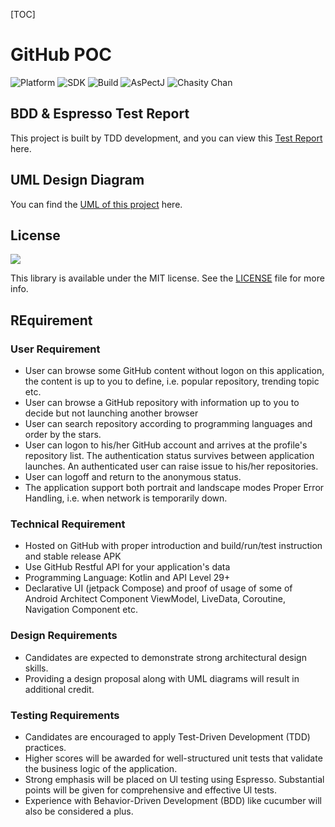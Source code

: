 [TOC]

# GitHub POC

![Platform](https://img.shields.io/badge/platform-Androd-green.svg)
![SDK](https://img.shields.io/badge/SDK-19%2B-green.svg)
![Build](https://img.shields.io/badge/Powered%20by-GoogleAndroid-blue.svg)
![AsPectJ](https://img.shields.io/badge/license-MIT-yellowgreen.svg)
![Chasity Chan](https://img.shields.io/badge/author-ChasityChan-red.svg)


## BDD & Espresso Test Report
This project is built by TDD development, and you can view this [Test Report](https://github.com/aCupOfBitterCoffee/GithubPOC/tree/main/reports) here.


## UML  Design Diagram
You can find the [UML of this project](https://github.com/aCupOfBitterCoffee/GithubPOC/blob/main/umlSampleDesign.md) here.



## License
![](https://upload.wikimedia.org/wikipedia/commons/thumb/f/f8/License_icon-mit-88x31-2.svg/128px-License_icon-mit-88x31-2.svg.png)

This library is available under the MIT license. See the [LICENSE](https://opensource.org/licenses/MIT) file for more info.



## REquirement

### User Requirement

- User can browse some GitHub content without logon on this application, the content is up to you to define, i.e. popular repository, trending topic etc.
- User can browse a GitHub repository with information up to you to decide but not launching another browser
- User can search repository according to programming languages and order by the stars.
- User can logon to his/her GitHub account and arrives at the profile's repository list. The authentication status survives between application launches. An authenticated user can raise issue to his/her repositories.
- User can logoff and return to the anonymous status.
- The application support both portrait and landscape modes Proper Error Handling, i.e. when network is temporarily down.

### Technical Requirement
- Hosted on GitHub with proper introduction and build/run/test instruction and stable release APK
- Use GitHub Restful APl for your application's data
- Programming Language: Kotlin and API Level 29+
- Declarative UI (jetpack Compose) and proof of usage of some of Android Architect Component ViewModel, LiveData, Coroutine, Navigation Component etc.

### Design Requirements
- Candidates are expected to demonstrate strong architectural design skills.
- Providing a design proposal along with UML diagrams will result in additional credit.

### Testing Requirements
- Candidates are encouraged to apply Test-Driven Development (TDD) practices.
- Higher scores will be awarded for well-structured unit tests that validate the business logic of the application.
- Strong emphasis will be placed on Ul testing using Espresso. Substantial points will be given for comprehensive and effective Ul tests.
- Experience with Behavior-Driven Development (BDD) like cucumber will also be considered a plus.
